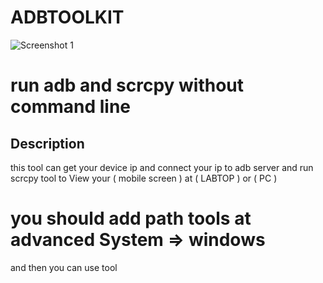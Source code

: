 # ADBTOOLKIT
![Screenshot 1](kk)
# run adb and scrcpy without command line
## Description
this tool can get your device ip and connect your ip to adb server and run scrcpy tool to View your ( mobile screen ) at ( LABTOP ) or ( PC )
# you should add path tools at advanced System  => windows 
 and then you can use tool 

